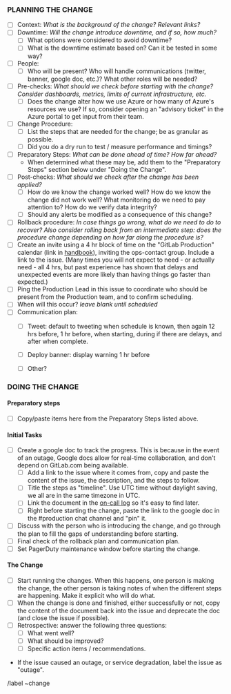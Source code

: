 ### PLANNING THE CHANGE

- [ ] Context: _What is the background of the change? Relevant links?_
- [ ] Downtime: _Will the change introduce downtime, and if so, how much?_
  - [ ] What options were considered to avoid downtime?
  - [ ] What is the downtime estimate based on? Can it be tested in some way?
- [ ] People:
   - [ ] Who will be present? Who will handle communications (twitter, banner, google doc, etc.)? What other roles will be needed?
- [ ] Pre-checks: _What should we check before starting with the change? Consider dashboards, metrics, limits of current infrastructure, etc._
  - [ ] Does the change alter how we use Azure or how many of Azure's resources we use? If
  so, consider opening an "advisory ticket" in the Azure portal to get input from their team.
- [ ] Change Procedure:
  - [ ] List the steps that are needed for the change; be as granular as possible.
  - [ ] Did you do a dry run to test / measure performance and timings?
- [ ] Preparatory Steps: _What can be done ahead of time? How far ahead?_
   - When determined what these may be, add them to the "Preparatory Steps" section below under "Doing the Change".
- [ ] Post-checks: _What should we check after the change has been applied?_
  - [ ] How do we know the change worked well? How do we know the change did not work well? What monitoring do we need to pay attention to? How do we verify data integrity?
  - [ ] Should any alerts be modified as a consequence of this change?
- [ ] Rollback procedure: _In case things go wrong, what do we need to do to recover?
Also consider rolling back from an intermediate step: does the procedure change
depending on how far along the procedure is?_
- [ ] Create an invite using a 4 hr block of time on the "GitLab Production"
calendar (link in [handbook](https://about.gitlab.com/handbook/infrastructure/#common-links)), inviting the ops-contact group.
 Include a link to the issue. (Many times you will not expect to need - or actually
  need - all 4 hrs, but past experience has shown that delays and unexpected events
  are more likely than having things go faster than expected.)
- [ ] Ping the Production Lead in this issue to coordinate who should be present
from the Production team, and to confirm scheduling.
- [ ] When will this occur? _leave blank until scheduled_
- [ ] Communication plan:
   - [ ] Tweet: default to tweeting when schedule is known, then again 12 hrs before, 1 hr
   before, when starting, during if there are delays, and after when complete.
   - [ ] Deploy banner: display warning 1 hr before
   - [ ] Other?


### DOING THE CHANGE

#### Preparatory steps
- [ ] Copy/paste items here from the Preparatory Steps listed above.

#### Initial Tasks
- [ ] Create a google doc to track the progress. This is because in the event of an
outage, Google docs allow for real-time collaboration, and don't depend on
GitLab.com being available.
  - [ ] Add a link to the issue where it comes from, copy and paste the content of the
  issue, the description, and the steps to follow.
  - [ ] Title the steps as "timeline". Use UTC time without daylight saving, we all are in
  the same timezone in UTC.
  - [ ] Link the document in the [on-call log](https://docs.google.com/document/d/1nWDqjzBwzYecn9Dcl4hy1s4MLng_uMq-8yGRMxtgK6M/edit#) so it's easy to find later.
  - [ ] Right before starting the change, paste the link to the google doc in the #production chat channel and "pin" it.
- [ ] Discuss with the person who is introducing the change, and go through the plan to fill the gaps of understanding before starting.
- [ ] Final check of the rollback plan and communication plan.
- [ ] Set PagerDuty maintenance window before starting the change.

#### The Change
- [ ] Start running the changes. When this happens, one person is making the change, the
other person is taking notes of when the different steps are happening. Make it explicit
who will do what.
- [ ] When the change is done and finished, either successfully or not, copy the content
of the document back into the issue and deprecate the doc (and close the issue if possible).
- [ ] Retrospective: answer the following three questions:
  - [ ] What went well?
  - [ ] What should be improved?
  - [ ] Specific action items / recommendations.
- If the issue caused an outage, or service degradation, label the issue as "outage".

/label ~change

